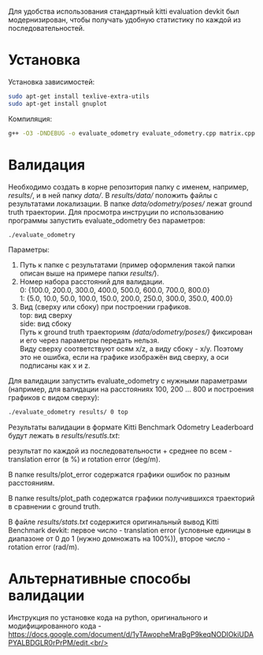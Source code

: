 Для удобства использования стандартный kitti evaluation devkit был модернизирован, чтобы получать удобную статистику по каждой из последовательностей.

Установка
==========

Установка зависимостей:
```sh
sudo apt-get install texlive-extra-utils
sudo apt-get install gnuplot
```
Компиляция:
```sh
g++ -O3 -DNDEBUG -o evaluate_odometry evaluate_odometry.cpp matrix.cpp
```

Валидация
=========
Необходимо создать в корне репозитория папку с именем, например, *results/*, и в ней папку *data/*. В *results/data/* положить файлы с результатами локализации. В папке *data/odometry/poses/* лежат ground truth траектории. Для просмотра инструции по использованию программы запустить evaluate_odometry без параметров:
```sh
./evaluate_odometry
```
Параметры:  
1. Путь к папке с результатами (пример оформления такой папки описан выше на примере папки *results/*).  
2. Номер набора расстояний для валидации.  
    0: {100.0, 200.0, 300.0, 400.0, 500.0, 600.0, 700.0, 800.0}  
    1: {5.0, 10.0, 50.0, 100.0, 150.0, 200.0, 250.0, 300.0, 350.0, 400.0}  
3. Вид (сверху или сбоку) при построении графиков.  
    top: вид сверху  
    side: вид сбоку  
Путь к ground truth траекториям *(data/odometry/poses/)* фиксирован и его через параметры передать нельзя.  
Виду сверху соответствуют осям x/z, а виду сбоку - x/y. Поэтому это не ошибка, если на графике изображён вид сверху, а оси подписаны как x и z.

Для валидации запустить evaluate_odometry с нужными параметрами (например, для валидации на расстояниях 100, 200 ... 800 и построения графиков с видом сверху):
```sh
./evaluate_odometry results/ 0 top
```

Результаты валидации в формате Kitti Benchmark Odometry Leaderboard будут лежать в *results/resutls.txt*:

результат по каждой из последовательности + среднее по всем  - translation error (в %) и rotation error (deg/m).

В папке results/plot_error содержатся графики ошибок по разным расстояниям.

В папке results/plot_path содержатся графики получившихся траекторий в сравнении с ground truth.

В файле *results/stats.txt* содержится оригинальный вывод Kitti Benchmark devkit: первое число - translation error (условные единицы в диапазоне от 0 до 1 (нужно домножать на 100%)), второе число - rotation error (rad/m).

Альтернативные способы валидации
=========

Инструкция по установке кода на python, оригинального и модифицированного кода - https://docs.google.com/document/d/1yTAwopheMraBgP9keqNODIOkiUDAPYALBDGLR0rPrPM/edit.<br/>
